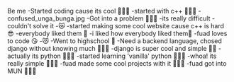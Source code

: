 Be me
-Started coding cause its cool 🤦🏽‍♂️
-started with c++ 🤦🏽‍♂️
-confused_unga_bunga.jpg
-Got into a problem 🙍🏽‍♂️
-its really difficult 
-couldn't solve it
-😿
-started making some cool website cause c++ is hard 😎
-everybody liked them 🥰
-i liked how everybody liked them🤩
-fuad loves to code 😘
-😻
-Went to highschool 🏫
-Need a backend language, chosed django without knowing much 🤦🏽‍♂️
-django is super cool and simple 👌🏽
-actually its python 🙆🏽‍♀️
-started learning 'vanilla' python 👩🏽‍💻
-whoa! its really simple 🙆🏽‍♀️
-fuad made some cool projects with it 🤹🏽‍♀️
-fuad got into MUN 👨🏽‍🎓
